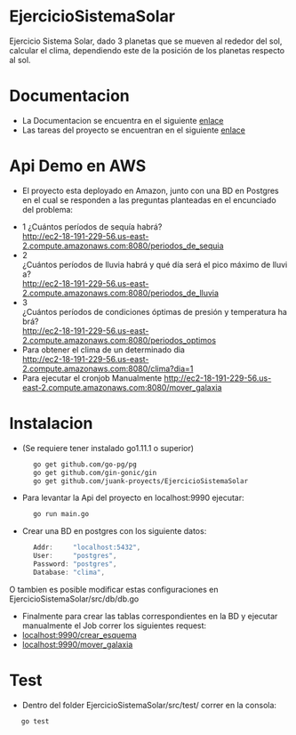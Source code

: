 # EjercicioSistemaSolar
Ejercicio Sistema Solar, dado 3 planetas que se mueven al rededor del sol, calcular el clima, dependiendo este de la posición de los planetas respecto al sol.
# Documentacion
* La Documentacion se encuentra en el siguiente [enlace](https://docs.google.com/document/d/1hUhcSEUILK8SX_d8FT5Otsfzxt5GCJYm9hW94ZpxWuQ/edit#heading=h.kk1966kbedef)
* Las tareas del proyecto se encuentran en el siguiente [enlace](https://github.com/juank-proyects/EjercicioSistemaSolar/projects/1)
# Api Demo en AWS
* El proyecto esta deployado en Amazon, junto con una BD en Postgres en el cual se responden a las preguntas planteadas en el encunciado del problema:
- 1 ¿Cuántos períodos de sequía habrá? <br />
   http://ec2-18-191-229-56.us-east-2.compute.amazonaws.com:8080/periodos_de_sequia
- 2 ¿Cuántos períodos de lluvia habrá y qué día será el pico máximo de lluvia? <br />
   http://ec2-18-191-229-56.us-east-2.compute.amazonaws.com:8080/periodos_de_lluvia
- 3 ¿Cuántos períodos de condiciones óptimas de presión y temperatura habrá? <br />
   http://ec2-18-191-229-56.us-east-2.compute.amazonaws.com:8080/periodos_optimos
- Para obtener el clima de un determinado dia <br />
   http://ec2-18-191-229-56.us-east-2.compute.amazonaws.com:8080/clima?dia=1
- Para ejecutar el cronjob Manualmente 
   http://ec2-18-191-229-56.us-east-2.compute.amazonaws.com:8080/mover_galaxia
# Instalacion
- (Se requiere tener instalado go1.11.1 o superior)
```sh
      go get github.com/go-pg/pg
      go get github.com/gin-gonic/gin
      go get github.com/juank-proyects/EjercicioSistemaSolar
```
- Para levantar la Api del proyecto en localhost:9990 ejecutar: 
```sh
      go run main.go 
```
- Crear una BD en postgres con los siguiente datos: <br />


```go
      Addr:     "localhost:5432",
      User:     "postgres",
      Password: "postgres",
      Database: "clima",
```
  O tambien es posible modificar estas configuraciones en EjercicioSistemaSolar/src/db/db.go
- Finalmente para crear las tablas correspondientes en la BD y ejecutar manualmente el Job correr los siguientes request: <br />
- [localhost:9990/crear_esquema](9990/crear_esquema) <br />
- [localhost:9990/mover_galaxia](9990/mover_galaxia) <br />

# Test
- Dentro del folder EjercicioSistemaSolar/src/test/ correr en la consola:
```sh
   go test
```
